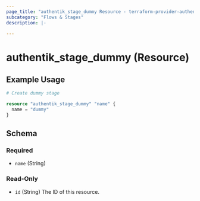 ```yaml
---
page_title: "authentik_stage_dummy Resource - terraform-provider-authentik"
subcategory: "Flows & Stages"
description: |-
  
---
```


# authentik_stage_dummy (Resource)



## Example Usage

```terraform
# Create dummy stage

resource "authentik_stage_dummy" "name" {
  name = "dummy"
}
```

<!-- schema generated by tfplugindocs -->
## Schema

### Required

- `name` (String)

### Read-Only

- `id` (String) The ID of this resource.


